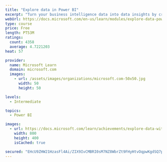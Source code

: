 ```yaml
---
title: "Explore data in Power BI"
excerpt: "Turn your business intelligence data into data insights by creating and configuring Power BI dashboards."
webUrl: https://docs.microsoft.com/en-us/learn/modules/explore-data-power-bi/
type: course
price: Free
length: PT53M
ratings:
  count: 4358
  average: 4.7221203
heat: 57

provider:
  name: Microsoft Learn
  domain: microsoft.com
  images:
    - url: /assets/images/organizations/microsoft.com-50x50.jpg
      width: 50
      height: 50

levels:
  - Intermediate

topics:
  - Power BI

images:
  - url: https://docs.microsoft.com/learn/achievements/explore-data-with-power-bi-desktop-social.png
    width: 800
    height: 400
    isCached: true

secured: "EHcU9ZHW21HzasFl4Ai/ZIX9IvCMBRI0sM7NZ8WbrZt9FHyHtvOqpwKgdSQ7pnbgl/3V1NjJs37U6kSG8xfA0wcH4paLS5+nbO7PF4jJRjTAylYB+YkoDNyRYwaZZh1VxjTwxqoLKy9AskmvwLmMi84qUVPGGp8IBlJFYqB0q8bm0ImF7TYEivhUhspAOsraRp3Oo9tben81kuuNbCCk77LpYWUGphTSwaiR7gOFkaIetnxvfNEByArkJfv7SBWlWuBqgY4KWYBqCz8JclcOgX0YTHQ/QWWJtEN8TVgyOWHOKlJZ1RwBVEZsWtlgA2hQWZUxO+lBcT8ENY7rFWonc66ilviTy86kF2xH2yQXOBMGC6D6bIQJVF7/Ni7rWyOyeXWom/oCuVXNq0rZWetrj8gKxS6QNjTHBl7/3CmdIvg=;wRMqC+/EyAPfbk0QhKx6IA=="
---
```


